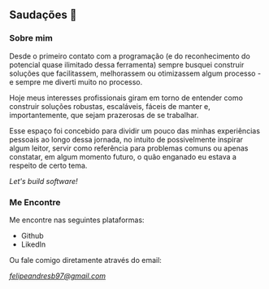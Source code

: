 ## Saudações 👋

### Sobre mim

Desde o primeiro contato com a programação (e do reconhecimento do potencial quase ilimitado dessa ferramenta) sempre busquei construir soluções que facilitassem, melhorassem ou otimizassem algum processo - e sempre me diverti muito no processo.

Hoje meus interesses profissionais giram em torno de entender como construir soluções robustas, escaláveis, fáceis de manter e, importantemente, que sejam prazerosas de se trabalhar.

Esse espaço foi concebido para dividir um pouco das minhas experiências pessoais ao longo dessa jornada, no intuito de possivelmente inspirar algum leitor, servir como referência para problemas comuns ou apenas constatar, em algum momento futuro, o quão enganado eu estava a respeito de certo tema.

_Let's build software!_

### Me Encontre

Me encontre nas seguintes plataformas:

<ul>
  <li>
    <a
      style="text-decoration: none"            class="hover:text-secondary"
      href="https://github.com/Felipe-53"
      target="_blank"
      rel="noreferrer"
    >
      Github
    </a>
  </li>
  <li>
    <a
      style="text-decoration: none"            class="hover:text-secondary"
      href="https://www.linkedin.com/in/felipe-andre-barbosa"
      target="_blank"
      rel="noreferrer"
    >
      LikedIn
    </a>
  </li>
</ul>

Ou fale comigo diretamente através do email:

*felipeandresb97@gmail.com*
